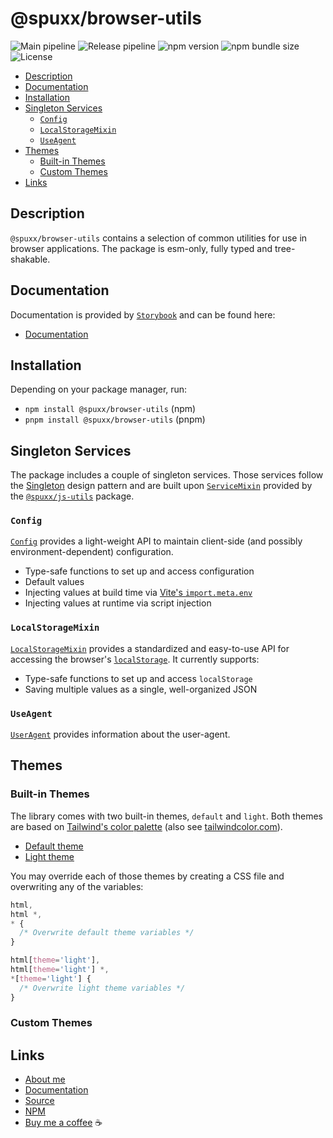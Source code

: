 # @spuxx/browser-utils

![Main pipeline](https://github.com/spuxx-dev/jslibs/actions/workflows/main.yml/badge.svg)
![Release pipeline](https://github.com/spuxx-dev/jslibs/actions/workflows/release_browser_utils.yml/badge.svg)
![npm version](https://img.shields.io/npm/v/%40spuxx%2Fbrowser-utils)
![npm bundle size](https://img.shields.io/bundlephobia/min/%40spuxx%2Fbrowser-utils)
![License](https://img.shields.io/github/license/spuxx-dev/jslibs)

<!-- vscode-markdown-toc -->

- [Description](#Description)
- [Documentation](#Documentation)
- [Installation](#Installation)
- [Singleton Services](#SingletonServices)
  - [`Config`](#Config)
  - [`LocalStorageMixin`](#LocalStorageMixin)
  - [`UseAgent`](#UseAgent)
- [Themes](#Themes)
  - [Built-in Themes](#Built-inThemes)
  - [Custom Themes](#CustomThemes)
- [Links](#Links)

<!-- vscode-markdown-toc-config
	numbering=false
	autoSave=true
	/vscode-markdown-toc-config -->
<!-- /vscode-markdown-toc -->

## <a name='Description'></a>Description

`@spuxx/browser-utils` contains a selection of common utilities for use in browser applications. The package is esm-only, fully typed and tree-shakable.

## <a name='Documentation'></a>Documentation

Documentation is provided by [`Storybook`](https://storybook.js.org/) and can be found here:

- [Documentation](https://spuxx-dev.github.io/jslibs/?path=/docs/browser-utils-introduction--docs)

## <a name='Installation'></a>Installation

Depending on your package manager, run:

- `npm install @spuxx/browser-utils` (npm)
- `pnpm install @spuxx/browser-utils` (pnpm)

## <a name='SingletonServices'></a>Singleton Services

The package includes a couple of singleton services. Those services follow the [Singleton](https://en.wikipedia.org/wiki/Singleton_pattern) design pattern and are built upon [`ServiceMixin`](/packages/js-utils/src/services/mixin/service-mixin.ts) provided by the [`@spuxx/js-utils`](https://www.npmjs.com/package/@spuxx/js-utils) package.

### <a name='Config'></a>`Config`

[`Config`](/packages/browser-utils/src/services/config/config.service.ts) provides a light-weight API to maintain client-side (and possibly environment-dependent) configuration.

- Type-safe functions to set up and access configuration
- Default values
- Injecting values at build time via [Vite's `import.meta.env`](https://vite.dev/guide/env-and-mode)
- Injecting values at runtime via script injection

### <a name='LocalStorageMixin'></a>`LocalStorageMixin`

[`LocalStorageMixin`](/packages/browser-utils/src/services/local-storage/local-storage.service-mixin.ts) provides a standardized and easy-to-use API for accessing the browser's [`localStorage`](https://developer.mozilla.org/en-US/docs/Web/API/Window/localStorage). It currently supports:

- Type-safe functions to set up and access `localStorage`
- Saving multiple values as a single, well-organized JSON

### <a name='UseAgent'></a>`UseAgent`

[`UserAgent`](/packages/browser-utils/src/services/user-agent/user-agent.service.ts) provides information about the user-agent.

## <a name='Themes'></a>Themes

### <a name='Built-inThemes'></a>Built-in Themes

The library comes with two built-in themes, `default` and `light`.
Both themes are based on [Tailwind's color palette](https://tailwindcss.com/docs/customizing-colors)
(also see [tailwindcolor.com](https://tailwindcolor.com/)).

- [Default theme](packages/browser-utils/themes/default.theme.css)
- [Light theme](packages/browser-utils/themes/light.theme.css)

You may override each of those themes by creating a CSS file and overwriting any of the variables:

```css
html,
html *,
* {
  /* Overwrite default theme variables */
}

html[theme='light'],
html[theme='light'] *,
*[theme='light'] {
  /* Overwrite light theme variables */
}
```

### <a name='CustomThemes'></a>Custom Themes

## <a name='Links'></a>Links

- [About me](https://spuxx.dev/)
- [Documentation](https://spuxx-dev.github.io/jslibs/?path=/docs/browser-utils-introduction--docs)
- [Source](https://github.com/spuxx-dev/jslibs)
- [NPM](https://www.npmjs.com/package/@spuxx/browser-utils)
- [Buy me a coffee](https://buymeacoffee.com/spuxx) ☕️
